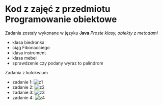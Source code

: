 # Kod z zajęć z przedmiotu Programowanie obiektowe

Zadania zostały wykonane w języku **Java**
*Proste klasy, obiekty z metodami*

- klasa biedronka
- ciąg Fibonacciego
- klasa instrument
- klasa mebel
- sprawdzenie czy podany wyraz to palindrom

Zadania z kolokwium
- zadanie 1:
![z1](/blob/main/projekty%20Java/z1.png)
- zadanie 2:
![z2](/blob/main/projekty%20Java/z2.png)
- zadanie 3:
![z3](/blob/main/projekty%20Java/z3.png)
- zadanie 4:
![z4](/blob/main/projekty%20Java/z4.png)